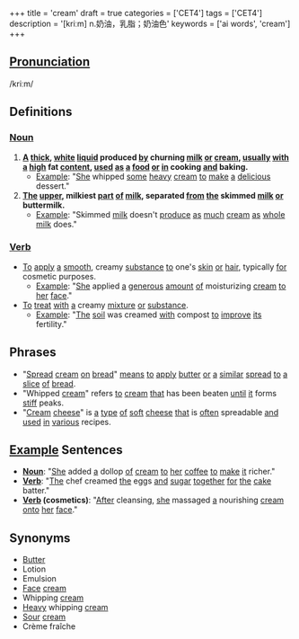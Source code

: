+++
title = 'cream'
draft = true
categories = ['CET4']
tags = ['CET4']
description = '[kriːm] n.奶油，乳脂；奶油色'
keywords = ['ai words', 'cream']
+++

## [Pronunciation](/post/pronunciation/)
/kriːm/

## Definitions
### [Noun](/post/noun/)
1. **[A](/post/a/) [thick](/post/thick/), [white](/post/white/) [liquid](/post/liquid/) produced [by](/post/by/) churning [milk](/post/milk/) [or](/post/or/) [cream](/post/cream/), [usually](/post/usually/) [with](/post/with/) [a](/post/a/) [high](/post/high/) fat [content](/post/content/), [used](/post/used/) [as](/post/as/) [a](/post/a/) [food](/post/food/) [or](/post/or/) [in](/post/in/) cooking [and](/post/and/) baking.**
   - [Example](/post/example/): "[She](/post/she/) whipped [some](/post/some/) [heavy](/post/heavy/) [cream](/post/cream/) [to](/post/to/) [make](/post/make/) [a](/post/a/) [delicious](/post/delicious/) dessert."
2. **[The](/post/the/) [upper](/post/upper/), milkiest [part](/post/part/) [of](/post/of/) [milk](/post/milk/), separated [from](/post/from/) [the](/post/the/) skimmed [milk](/post/milk/) [or](/post/or/) buttermilk.**
   - [Example](/post/example/): "Skimmed [milk](/post/milk/) doesn't [produce](/post/produce/) [as](/post/as/) [much](/post/much/) [cream](/post/cream/) [as](/post/as/) [whole](/post/whole/) [milk](/post/milk/) does."

### [Verb](/post/verb/)
- [To](/post/to/) [apply](/post/apply/) [a](/post/a/) [smooth](/post/smooth/), creamy [substance](/post/substance/) [to](/post/to/) one's [skin](/post/skin/) [or](/post/or/) [hair](/post/hair/), typically [for](/post/for/) cosmetic purposes.
   - [Example](/post/example/): "[She](/post/she/) applied [a](/post/a/) [generous](/post/generous/) [amount](/post/amount/) [of](/post/of/) moisturizing [cream](/post/cream/) [to](/post/to/) [her](/post/her/) [face](/post/face/)."
- [To](/post/to/) [treat](/post/treat/) [with](/post/with/) [a](/post/a/) creamy [mixture](/post/mixture/) [or](/post/or/) [substance](/post/substance/).
   - [Example](/post/example/): "[The](/post/the/) [soil](/post/soil/) was creamed [with](/post/with/) compost [to](/post/to/) [improve](/post/improve/) [its](/post/its/) fertility."

## Phrases
- "[Spread](/post/spread/) [cream](/post/cream/) [on](/post/on/) [bread](/post/bread/)" [means](/post/means/) [to](/post/to/) [apply](/post/apply/) [butter](/post/butter/) [or](/post/or/) [a](/post/a/) [similar](/post/similar/) [spread](/post/spread/) [to](/post/to/) [a](/post/a/) [slice](/post/slice/) [of](/post/of/) [bread](/post/bread/).
- "Whipped [cream](/post/cream/)" refers [to](/post/to/) [cream](/post/cream/) [that](/post/that/) has been beaten [until](/post/until/) [it](/post/it/) forms [stiff](/post/stiff/) peaks.
- "[Cream](/post/cream/) [cheese](/post/cheese/)" is [a](/post/a/) [type](/post/type/) [of](/post/of/) [soft](/post/soft/) [cheese](/post/cheese/) [that](/post/that/) is [often](/post/often/) spreadable [and](/post/and/) [used](/post/used/) [in](/post/in/) [various](/post/various/) recipes.

## [Example](/post/example/) Sentences
- **[Noun](/post/noun/)**: "[She](/post/she/) added [a](/post/a/) dollop [of](/post/of/) [cream](/post/cream/) [to](/post/to/) [her](/post/her/) [coffee](/post/coffee/) [to](/post/to/) [make](/post/make/) [it](/post/it/) richer."
- **[Verb](/post/verb/)**: "[The](/post/the/) chef creamed [the](/post/the/) eggs [and](/post/and/) [sugar](/post/sugar/) [together](/post/together/) [for](/post/for/) [the](/post/the/) [cake](/post/cake/) batter."
- **[Verb](/post/verb/) (cosmetics)**: "[After](/post/after/) cleansing, [she](/post/she/) massaged [a](/post/a/) nourishing [cream](/post/cream/) [onto](/post/onto/) [her](/post/her/) [face](/post/face/)."

## Synonyms
- [Butter](/post/butter/)
- Lotion
- Emulsion
- [Face](/post/face/) [cream](/post/cream/)
- Whipping [cream](/post/cream/)
- [Heavy](/post/heavy/) whipping [cream](/post/cream/)
- [Sour](/post/sour/) [cream](/post/cream/)
- Crème fraîche
